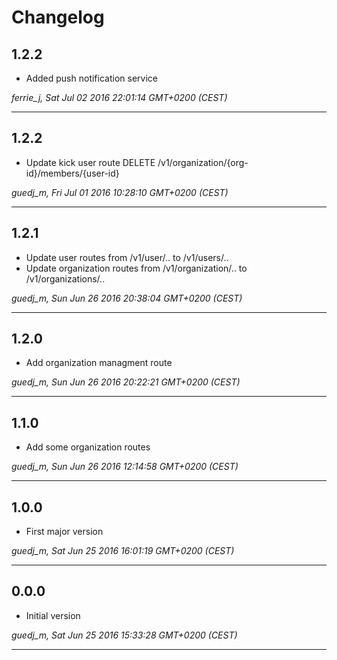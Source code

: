 # Changelog

## 1.2.2

* Added push notification service

*ferrie_j, Sat Jul 02 2016 22:01:14 GMT+0200 (CEST)*

---
## 1.2.2

* Update kick user route DELETE /v1/organization/{org-id}/members/{user-id}

*guedj_m, Fri Jul 01 2016 10:28:10 GMT+0200 (CEST)*

---
## 1.2.1

* Update user routes from /v1/user/.. to /v1/users/..
* Update organization routes from /v1/organization/.. to /v1/organizations/..

*guedj_m, Sun Jun 26 2016 20:38:04 GMT+0200 (CEST)*

---
## 1.2.0

* Add organization managment route

*guedj_m, Sun Jun 26 2016 20:22:21 GMT+0200 (CEST)*

---
## 1.1.0

* Add some organization routes

*guedj_m, Sun Jun 26 2016 12:14:58 GMT+0200 (CEST)*

---
## 1.0.0

* First major version

*guedj_m, Sat Jun 25 2016 16:01:19 GMT+0200 (CEST)*

---
## 0.0.0

* Initial version

*guedj_m, Sat Jun 25 2016 15:33:28 GMT+0200 (CEST)*

---